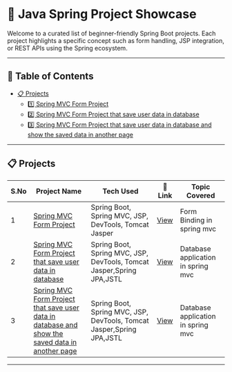 # 🌿 Java Spring Project Showcase

Welcome to a curated list of beginner-friendly Spring Boot projects. Each project highlights a specific concept such as form handling, JSP integration, or REST APIs using the Spring ecosystem.

---

## 📘 Table of Contents

- [📋 Projects](#-projects)
  - [1️⃣ Spring MVC Form Project](#1️⃣-spring-mvc-form-project)
  - [2️⃣ Spring MVC Form Project that save user data in database](#2️⃣-spring-mvc-form2-project)
  - [3️⃣ Spring MVC Form Project that save user data in database and show the saved data in another page](#3️⃣-spring-mvc-form3-project)

---

## 📋 Projects

| S.No | Project Name                                                                                                                    | Tech Used                                                             | 🔗 Link                            | Topic Covered                      |
| ---- | ------------------------------------------------------------------------------------------------------------------------------- | --------------------------------------------------------------------- | ---------------------------------- | ---------------------------------- |
| 1    | [Spring MVC Form Project](#1️⃣-spring-mvc-form-project)                                                                          | Spring Boot, Spring MVC, JSP, DevTools, Tomcat Jasper                 | [View](./1FormProject/README.md)   | Form Binding in spring mvc         |
| 2    | [Spring MVC Form Project that save user data in database](#2️⃣-spring-mvc-form2-project)                                         | Spring Boot, Spring MVC, JSP, DevTools, Tomcat Jasper,Spring JPA,JSTL | [View](./2FormProject-2/README.md) | Database application in spring mvc |
| 3    | [Spring MVC Form Project that save user data in database and show the saved data in another page](#3️⃣-spring-mvc-form3-project) | Spring Boot, Spring MVC, JSP, DevTools, Tomcat Jasper,Spring JPA,JSTL | [View](./2FormProject-3/README.md) | Database application in spring mvc |

---
